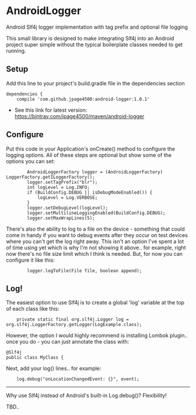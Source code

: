 # AndroidLogger
Android Slf4j logger implementation with tag prefix and optional file logging

This small library is designed to make integrating Slf4j into an Android project super simple without the typical boilerplate classes needed to get running.

## Setup
Add this line to your project's build.gradle file in the dependencies section
```
dependencies {
    compile 'com.github.jpage4500:android-logger:1.0.1'
```

- See this link for latest version: https://bintray.com/jpage4500/maven/android-logger

## Configure
Put this code in your Application's onCreate() method to configure the logging options. All of these steps are optional but show some of the options you can set:

```
        AndroidLoggerFactory logger = (AndroidLoggerFactory) LoggerFactory.getILoggerFactory();
        logger.setTagPrefix("blr");
        int logLevel = Log.INFO;
        if (BuildConfig.DEBUG || isDebugModeEnabled()) {
            logLevel = Log.VERBOSE;
        }
        logger.setDebugLevel(logLevel);
        logger.setMultilineLoggingEnabled(BuildConfig.DEBUG);
        logger.setMaxWrapLines(5);
```

There's also the ability to log to a file on the device - something that could come in handy if you want to debug events after they occur on test devices where you can't get the log right away. This isn't an option I've spent a lot of time using yet which is why I'm not showing it above.. for example, right now there's no file size limit which I think is needed. But, for now you can configure it like this:
```
        logger.logToFile(File file, boolean append);
```

## Log!

The easiest option to use Slf4j is to create a global 'log' variable at the top of each class like this:
```
    private static final org.slf4j.Logger log = org.slf4j.LoggerFactory.getLogger(LogExample.class);
```

However, the option I would highly recommend is installing Lombok plugin.. once you do - you can just annotate the class with:

```
@Slf4j
public class MyClass {
```

Next, add your log() lines.. for example:
```
    log.debug("onLocationChangedEvent: {}", event);
```

-----------------------

Why use Slf4j instead of Android's built-in Log.debug()? Flexibility! 

TBD..
